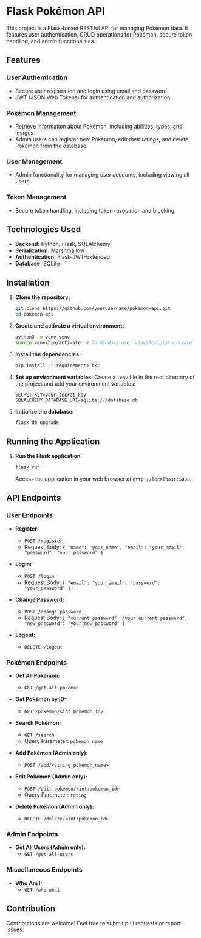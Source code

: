 # Flask Pokémon API

This project is a Flask-based RESTful API for managing Pokémon data. It features user authentication, CRUD operations for Pokémon, secure token handling, and admin functionalities.

## Features

### User Authentication
- Secure user registration and login using email and password.
- JWT (JSON Web Tokens) for authentication and authorization.

### Pokémon Management
- Retrieve information about Pokémon, including abilities, types, and images.
- Admin users can register new Pokémon, edit their ratings, and delete Pokémon from the database.

### User Management
- Admin functionality for managing user accounts, including viewing all users.

### Token Management
- Secure token handling, including token revocation and blocking.

## Technologies Used

- **Backend:** Python, Flask, SQLAlchemy
- **Serialization:** Marshmallow
- **Authentication:** Flask-JWT-Extended
- **Database:** SQLite

## Installation

1. **Clone the repository:**
   ```bash
   git clone https://github.com/yourusername/pokemon-api.git
   cd pokemon-api
   ```

2. **Create and activate a virtual environment:**
   ```bash
   python3 -m venv venv
   source venv/bin/activate  # On Windows use `venv\Scripts\activate`
   ```

3. **Install the dependencies:**
   ```bash
   pip install -r requirements.txt
   ```

4. **Set up environment variables:**
   Create a `.env` file in the root directory of the project and add your environment variables:
   ```
   SECRET_KEY=your_secret_key
   SQLALCHEMY_DATABASE_URI=sqlite:///database.db
   ```

5. **Initialize the database:**
   ```bash
   flask db upgrade
   ```

## Running the Application

1. **Run the Flask application:**
   ```bash
   flask run
   ```
   Access the application in your web browser at `http://localhost:5000`.

## API Endpoints

### User Endpoints

- **Register:**
  - `POST /register`
  - Request Body: `{ "name": "your_name", "email": "your_email", "password": "your_password" }`

- **Login:**
  - `POST /login`
  - Request Body: `{ "email": "your_email", "password": "your_password" }`

- **Change Password:**
  - `POST /change-password`
  - Request Body: `{ "current_password": "your_current_password", "new_password": "your_new_password" }`

- **Logout:**
  - `DELETE /logout`

### Pokémon Endpoints

- **Get All Pokémon:**
  - `GET /get-all-pokemon`

- **Get Pokémon by ID:**
  - `GET /pokemon/<int:pokemon_id>`

- **Search Pokémon:**
  - `GET /search`
  - Query Parameter: `pokemon_name`

- **Add Pokémon (Admin only):**
  - `POST /add/<string:pokemon_name>`

- **Edit Pokémon (Admin only):**
  - `POST /edit-pokemon/<int:pokemon_id>`
  - Query Parameter: `rating`

- **Delete Pokémon (Admin only):**
  - `DELETE /delete/<int:pokemon_id>`

### Admin Endpoints

- **Get All Users (Admin only):**
  - `GET /get-all-users`

### Miscellaneous Endpoints

- **Who Am I:**
  - `GET /who-am-i`

## Contribution

Contributions are welcome! Feel free to submit pull requests or report issues.